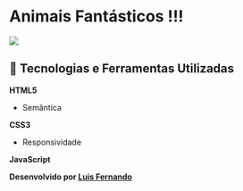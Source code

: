# Animais Fantásticos !!!

<a href="https://imgur.com/IHXToDm"><img src="https://i.imgur.com/IHXToDm.jpg"/></a>

## 🚀 Tecnologias e Ferramentas Utilizadas

**HTML5**

- Semântica

**CSS3**

- Responsividade

**JavaScript**

**Desenvolvido por [Luis Fernando](https://github.com/lumoura0/)**
